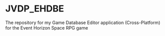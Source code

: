 # JVDP_EHDBE
The repository for my Game Database Editor application (Cross-Platform) for the Event Horizon Space RPG game
